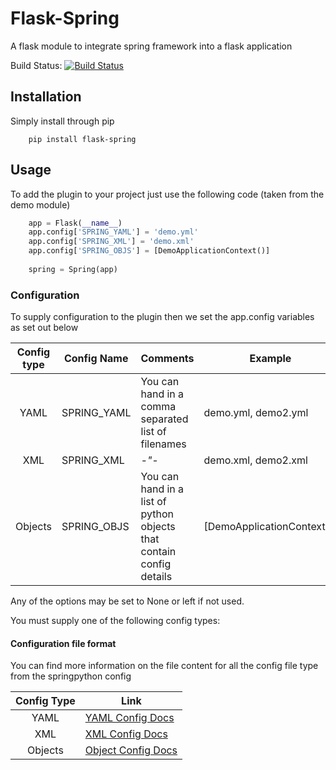 # Flask-Spring
A flask module to integrate spring framework into a flask application

Build Status: [![Build Status](https://travis-ci.org/oggthemiffed/Flask-Spring.svg?branch=master)](https://travis-ci.org/oggthemiffed/Flask-Spring)

## Installation

Simply install through pip

```
    pip install flask-spring
```

## Usage

To add the plugin to your project just use the following code (taken from the demo module)

```python
    app = Flask(__name__)
    app.config['SPRING_YAML'] = 'demo.yml'
    app.config['SPRING_XML'] = 'demo.xml'
    app.config['SPRING_OBJS'] = [DemoApplicationContext()]
    
    spring = Spring(app)    
```

###  Configuration

To supply configuration to the plugin then we set the app.config variables as set out below

| Config type | Config Name | Comments                         | Example |
|:-----------:|-------------|----------------------------------|---------|
| YAML        | SPRING_YAML | You can hand in a comma separated list of filenames | demo.yml, demo2.yml|
| XML         | SPRING_XML  |                       *-"-*                         | demo.xml, demo2.xml|
| Objects     | SPRING_OBJS | You can hand in a list of python objects that contain config details | [DemoApplicationContext()] |

Any of the options may be set to None or left if not used.

You must supply one of the following config types:

#### Configuration file format

You can find more information on the file content for all the config file type from the springpython config

| Config Type | Link |
|:-----------:|------|
| YAML        | [YAML Config Docs](http://docs.spring.io/spring-python/1.2.x/sphinx/html/objects-yamlconfig.html)|
| XML         | [XML Config Docs](http://docs.spring.io/spring-python/1.2.x/sphinx/html/objects-xmlconfig.html)|
| Objects     | [Object Config Docs](http://docs.spring.io/spring-python/1.2.x/sphinx/html/objects-pythonconfig.html)|
